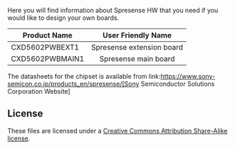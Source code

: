 Here you will find information about Spresense HW that you need if you would like to design your own boards.

| Product Name       | User Friendly Name           |
| ------------------ |:----------------------------:|
| CXD5602PWBEXT1     | Spresense extension board    |
| CXD5602PWBMAIN1    | Spresense main board         |

The datasheets for the chipset is available from link:https://www.sony-semicon.co.jp/products_en/spresense/[Sony Semiconductor Solutions Corporation Website] 

## License
These files are licensed under a [Creative Commons Attribution Share-Alike license](LICENSE.txt).
